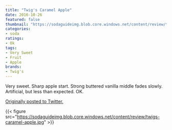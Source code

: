 ```yaml
---
title: "Twig's Caramel Apple"
date: 2016-10-26
featured: false
thumbnail: "https://sodaguideimg.blob.core.windows.net/content/review/thumbs/twigs-caramel-apple.jpg"
categories:
- soda
ratings:
- Ok
tags:
- Very Sweet
- Fruit
- Apple
brands:
- Twig's
---
```


Very sweet. Sharp apple start. Strong buttered vanilla middle fades slowly. Artificial, but less than expected. OK.

[Originally posted to Twitter.](https://twitter.com/Cavorter/status/791341142218596352)

{{< figure src="https://sodaguideimg.blob.core.windows.net/content/review/twigs-caramel-apple.jpg" >}}
